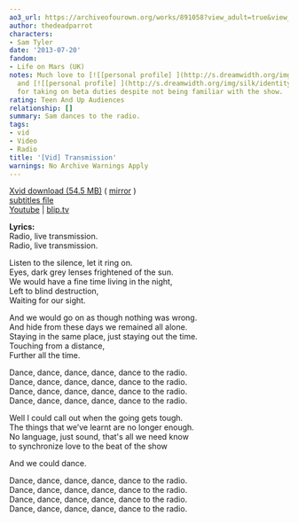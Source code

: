 ```yaml
---
ao3_url: https://archiveofourown.org/works/891058?view_adult=true&view_full_work=true
author: thedeadparrot
characters:
- Sam Tyler
date: '2013-07-20'
fandom:
- Life on Mars (UK)
notes: Much love to [![[personal profile] ](http://s.dreamwidth.org/img/silk/identity/user.png)](http://zulu.dreamwidth.org/profile)[**zulu**](http://zulu.dreamwidth.org/)
  and [![[personal profile] ](http://s.dreamwidth.org/img/silk/identity/user.png)](http://verity.dreamwidth.org/profile)[**verity**](http://verity.dreamwidth.org/)
  for taking on beta duties despite not being familiar with the show.
rating: Teen And Up Audiences
relationship: []
summary: Sam dances to the radio.
tags:
- vid
- Video
- Radio
title: '[Vid] Transmission'
warnings: No Archive Warnings Apply
---
```


[Xvid download (54.5 MB)](http://dl.dropbox.com/u/2436187/vids/transmission.avi) ( [mirror](http://www.sendspace.com/file/kwe9n4) )  
[subtitles file](http://dl.dropbox.com/u/2436187/vids/transmission.srt)  
[Youtube](http://www.youtube.com/watch?v=7TvUIR00_Tw) | [blip.tv](http://blip.tv/file/4735959)





**Lyrics:**  
Radio, live transmission.  
Radio, live transmission.

Listen to the silence, let it ring on.  
Eyes, dark grey lenses frightened of the sun.  
We would have a fine time living in the night,  
Left to blind destruction,  
Waiting for our sight.

And we would go on as though nothing was wrong.  
And hide from these days we remained all alone.  
Staying in the same place, just staying out the time.  
Touching from a distance,  
Further all the time.

Dance, dance, dance, dance, dance to the radio.  
Dance, dance, dance, dance, dance to the radio.  
Dance, dance, dance, dance, dance to the radio.  
Dance, dance, dance, dance, dance to the radio.

Well I could call out when the going gets tough.  
The things that we’ve learnt are no longer enough.  
No language, just sound, that's all we need know   
to synchronize love to the beat of the show

And we could dance.

Dance, dance, dance, dance, dance to the radio.  
Dance, dance, dance, dance, dance to the radio.  
Dance, dance, dance, dance, dance to the radio.  
Dance, dance, dance, dance, dance to the radio.